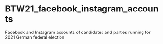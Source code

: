 # BTW21_facebook_instagram_accounts
Facebook and Instagram accounts of candidates and parties running for 2021 German federal election
